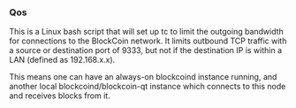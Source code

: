 ### Qos ###

This is a Linux bash script that will set up tc to limit the outgoing bandwidth for connections to the BlockCoin network. It limits outbound TCP traffic with a source or destination port of 9333, but not if the destination IP is within a LAN (defined as 192.168.x.x).

This means one can have an always-on blockcoind instance running, and another local blockcoind/blockcoin-qt instance which connects to this node and receives blocks from it.
